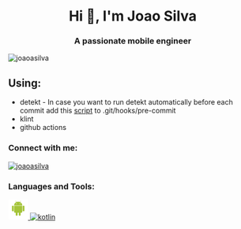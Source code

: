 <h1 align="center">Hi 👋, I'm Joao Silva</h1>
<h3 align="center">A passionate mobile engineer</h3>
<p align="left"> <img src="https://komarev.com/ghpvc/?username=joaoasilva&label=Profile%20views&color=0e75b6&style=flat" alt="joaoasilva" /> </p>

<h2>Using:</h2>
 <ul>
  <li>detekt - In case you want to run detekt automatically before each commit add this <a href="https://raw.githubusercontent.com/joaoasilva/joaocv/master/pre-commit">script<a> to .git/hooks/pre-commit
  </li>
  <li>klint</li>
  <li>github actions</li>
</ul>
  
<h3 align="left">Connect with me:</h3>
<p align="left">
<a href="https://linkedin.com/in/joaoasilva" target="blank"><img align="center" src="https://raw.githubusercontent.com/rahuldkjain/github-profile-readme-generator/master/src/images/icons/Social/linked-in-alt.svg" alt="joaoasilva" height="30" width="40" /></a>
</p>

<h3 align="left">Languages and Tools:</h3>
<p align="left"> <a href="https://developer.android.com" target="_blank" rel="noreferrer"> <img src="https://raw.githubusercontent.com/devicons/devicon/master/icons/android/android-original-wordmark.svg" alt="android" width="40" height="40"/> </a> <a href="https://kotlinlang.org" target="_blank" rel="noreferrer"> <img src="https://www.vectorlogo.zone/logos/kotlinlang/kotlinlang-icon.svg" alt="kotlin" width="40" height="40"/> </a> </p>

